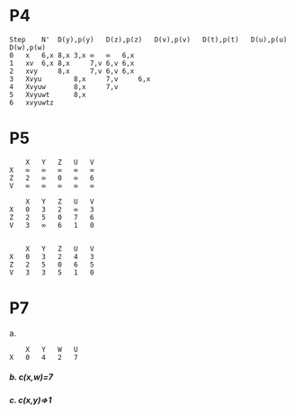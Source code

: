 # P4
~~~
Step	N'	D(y),p(y)	D(z),p(z)	D(v),p(v)	D(t),p(t)	D(u),p(u)	D(w),p(w)
0	x	6,x	8,x	3,x	∞	∞	6,x
1	xv	6,x	8,x		7,v	6,v	6,x
2	xvy		8,x		7,v	6,v	6,x
3	Xvyu		8,x		7,v		6,x
4	Xvyuw		8,x		7,v		
5	Xvyuwt		8,x				
6	xvyuwtz						
~~~

# P5
~~~
	X	Y	Z	U	V
X	∞	∞	∞	∞	∞
Z	2	∞	0	∞	6
V	∞	∞	∞	∞	∞

	X	Y	Z	U	V
X	0	3	2	∞	3
Z	2	5	0	7	6
V	3	∞	6	1	0


	X	Y	Z	U	V
X	0	3	2	4	3
Z	2	5	0	6	5
V	3	3	5	1	0
~~~

# P7
a.
~~~
	X	Y	W	U
X	0	4	2	7
~~~
##### b. c(x,w)=7
##### c. c(x,y)=>1

